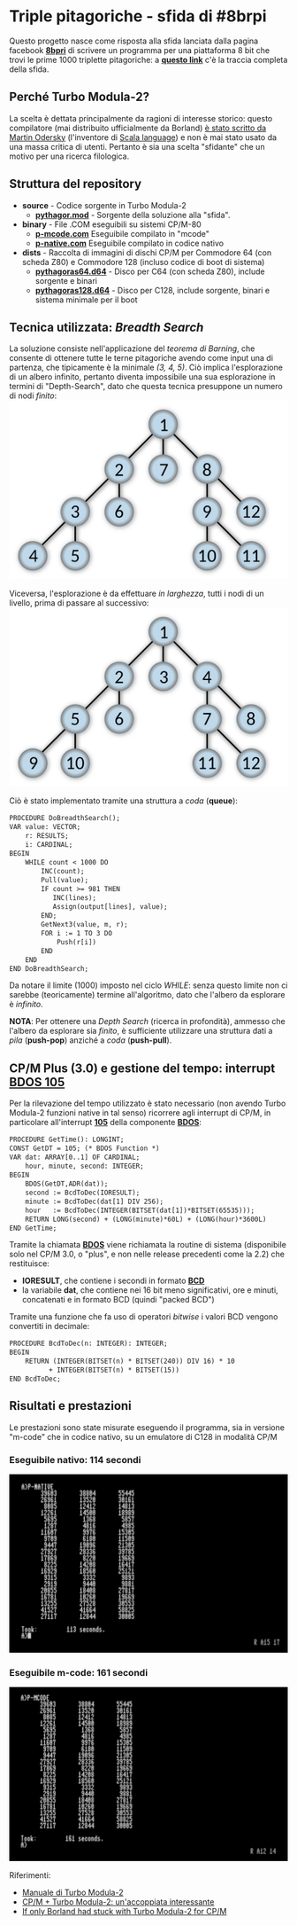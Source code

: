 # Triple pitagoriche - sfida di #8brpi

Questo progetto nasce come risposta alla sfida lanciata dalla pagina facebook [**8bpri**](https://www.facebook.com/groups/programming.c64/) di scrivere un programma per una piattaforma 8 bit che trovi le prime 1000 triplette pitagoriche: a [**questo link**](https://sys64738.org/wp-content/uploads/2019/06/00_TriplettePitagoriche.pdf) c'è la traccia completa della sfida.

## Perché Turbo Modula-2?
La scelta è dettata principalmente da ragioni di interesse storico: questo compilatore (mai distribuito ufficialmente da Borland) [è stato scritto da Martin Odersky](https://groups.google.com/forum/?fromgroups=#!topic/comp.lang.modula2/Ruy9g8aBmF0) (l'inventore di [Scala language](http://www.scala-lang.org/)) e non è mai stato usato da una massa critica di utenti. Pertanto è sia una scelta "sfidante" che un motivo per una ricerca filologica.

## Struttura del repository
- **source** - Codice sorgente in Turbo Modula-2
  - [**pythagor.mod**](https://github.com/sblendorio/pythagorean-triples/blob/master/source/pythagor.mod) - Sorgente della soluzione alla "sfida".
- **binary** - File .COM eseguibili su sistemi CP/M-80
  - [**p-mcode.com**](https://github.com/sblendorio/pythagorean-triples/blob/master/binary/p-mcode.com) Eseguibile compilato in "mcode"
  - [**p-native.com**](https://github.com/sblendorio/pythagorean-triples/blob/master/binary/p-native.com) Eseguibile compilato in codice nativo
- **dists** - Raccolta di immagini di dischi CP/M per Commodore 64 (con scheda Z80) e Commodore 128 (incluso codice di boot di sistema)
  - [**pythagoras64.d64**](https://github.com/sblendorio/pythagorean-triples/blob/master/dists/pythagoras64.d64) - Disco per C64 (con scheda Z80), include sorgente e binari
  - [**pythagoras128.d64**](https://github.com/sblendorio/pythagorean-triples/blob/master/dists/pythagoras128.d64) - Disco per C128, include sorgente, binari e sistema minimale per il boot

## Tecnica utilizzata: *Breadth Search*
La soluzione consiste nell'applicazione del *teorema di Barning*, che consente di ottenere tutte le terne pitagoriche avendo come input una di partenza, che tipicamente è la minimale *(3, 4, 5)*. Ciò implica l'esplorazione di un albero infinito, pertanto diventa impossibile una sua esplorazione in termini di "Depth-Search", dato che questa tecnica presuppone un numero di nodi *finito*:
![depth-search](depth.png)

Viceversa, l'esplorazione è da effettuare *in larghezza*, tutti i nodi di un livello, prima di passare al successivo:
![breadth-search](breadth.png)

Ciò è stato implementato tramite una struttura a *coda* (**queue**):

    PROCEDURE DoBreadthSearch();
    VAR value: VECTOR;
        r: RESULTS;
        i: CARDINAL;
    BEGIN
        WHILE count < 1000 DO
            INC(count);
            Pull(value);
            IF count >= 981 THEN
               INC(lines);
               Assign(output[lines], value);
            END;
            GetNext3(value, m, r);
            FOR i := 1 TO 3 DO
                Push(r[i])
            END
        END
    END DoBreadthSearch;

Da notare il limite (1000) imposto nel ciclo *WHILE*: senza questo limite non ci sarebbe (teoricamente) termine all'algoritmo, dato che l'albero da esplorare è *infinito*.

**NOTA**: Per ottenere una *Depth Search* (ricerca in profondità), ammesso che l'albero da esplorare sia *finito*, è sufficiente utilizzare una struttura dati a *pila* (**push-pop**) anziché a *coda* (**push-pull**).

## CP/M Plus (3.0) e gestione del tempo: interrupt [BDOS 105](https://www.seasip.info/Cpm/bdos.html#105)
Per la rilevazione del tempo utilizzato è stato necessario (non avendo Turbo Modula-2 funzioni native in tal senso) ricorrere agli interrupt di CP/M, in particolare all'interrupt [**105**](https://www.seasip.info/Cpm/bdos.html#105) della componente [**BDOS**](https://www.seasip.info/Cpm/bdos.html):

    PROCEDURE GetTime(): LONGINT;
    CONST GetDT = 105; (* BDOS Function *)
    VAR dat: ARRAY[0..1] OF CARDINAL;
        hour, minute, second: INTEGER;
    BEGIN
        BDOS(GetDT,ADR(dat));
        second := BcdToDec(IORESULT);
        minute := BcdToDec(dat[1] DIV 256);
        hour   := BcdToDec(INTEGER(BITSET(dat[1])*BITSET(65535)));
        RETURN LONG(second) + (LONG(minute)*60L) + (LONG(hour)*3600L)
    END GetTime;

Tramite la chiamata [**BDOS**](https://www.seasip.info/Cpm/bdos.html) viene richiamata la routine di sistema (disponibile solo nel CP/M 3.0, o "plus", e non nelle release precedenti come la 2.2) che restituisce:
- **IORESULT**, che contiene i secondi in formato [**BCD**](https://it.wikipedia.org/wiki/Binary-coded_decimal)
- la variabile **dat**, che contiene nei 16 bit meno significativi, ore e minuti, concatenati e in formato BCD (quindi "packed BCD")

Tramite una funzione che fa uso di operatori *bitwise* i valori BCD vengono convertiti in decimale:

    PROCEDURE BcdToDec(n: INTEGER): INTEGER;
    BEGIN
        RETURN (INTEGER(BITSET(n) * BITSET(240)) DIV 16) * 10
              + INTEGER(BITSET(n) * BITSET(15))
    END BcdToDec;

## Risultati e prestazioni
Le prestazioni sono state misurate eseguendo il programma, sia in versione "m-code" che in codice nativo, su un emulatore di C128 in modalità CP/M
### Eseguibile nativo: 114 secondi
![native](native.png)
### Eseguibile m-code: 161 secondi
![mcode](mcode.png)

Riferimenti:
- [Manuale di Turbo Modula-2](http://web.archive.org/web/20130224124729/http://z80cpu.eu/mirrors/oldcomputers.dyndns.org/manuals/turbomodula2_bw.pdf)
- [CP/M + Turbo Modula-2: un'accoppiata interessante](https://www.retroacademy.it/2016/09/30/cpm/cpm-turbo-modula-2-accoppiata-interessante/3132/)
- [If only Borland had stuck with Turbo Modula-2 for CP/M](https://techtinkering.com/2013/03/12/if-only-borland-had-stuck-with-turbo-modula-2-for-cpm/)


